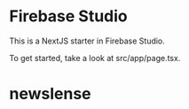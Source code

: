 # Firebase Studio

This is a NextJS starter in Firebase Studio.

To get started, take a look at src/app/page.tsx.
# newslense
